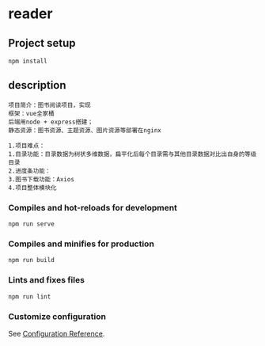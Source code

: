 # reader

## Project setup
```
npm install

```
## description
```
项目简介：图书阅读项目，实现
框架：vue全家桶
后端用node + express搭建；
静态资源：图书资源、主题资源、图片资源等部署在nginx

1.项目难点：
1.目录功能：目录数据为树状多维数据，扁平化后每个目录需与其他目录数据对比出自身的等级目录
2.进度条功能：
3.图书下载功能：Axios
4.项目整体模块化
```

### Compiles and hot-reloads for development
```
npm run serve
```

### Compiles and minifies for production
```
npm run build
```

### Lints and fixes files
```
npm run lint
```

### Customize configuration
See [Configuration Reference](https://cli.vuejs.org/config/).
